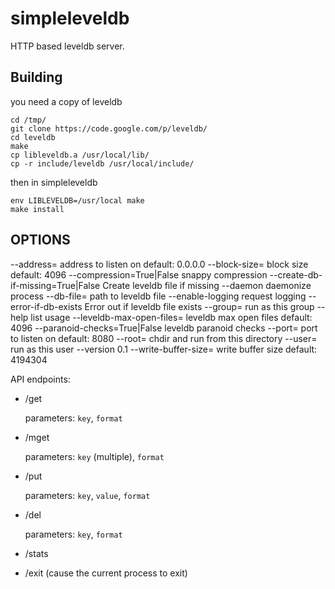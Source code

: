 simpleleveldb
=============

HTTP based leveldb server. 

Building
--------

you need a copy of leveldb

    cd /tmp/
    git clone https://code.google.com/p/leveldb/
    cd leveldb
    make
    cp libleveldb.a /usr/local/lib/
    cp -r include/leveldb /usr/local/include/

then in simpleleveldb

    env LIBLEVELDB=/usr/local make
    make install

OPTIONS
-------
  --address=<str>        address to listen on
                         default: 0.0.0.0
  --block-size=<int>     block size
                         default: 4096
  --compression=True|False snappy compression
  --create-db-if-missing=True|False Create leveldb file if missing
  --daemon               daemonize process
  --db-file=<str>        path to leveldb file
  --enable-logging       request logging
  --error-if-db-exists   Error out if leveldb file exists
  --group=<str>          run as this group
  --help                 list usage
  --leveldb-max-open-files=<int> leveldb max open files
                         default: 4096
  --paranoid-checks=True|False leveldb paranoid checks
  --port=<int>           port to listen on
                         default: 8080
  --root=<str>           chdir and run from this directory
  --user=<str>           run as this user
  --version              0.1
  --write-buffer-size=<int> write buffer size
                         default: 4194304

API endpoints:

 * /get
 
    parameters: `key`, `format`
    
 * /mget

    parameters: `key` (multiple), `format`

 * /put

    parameters: `key`, `value`, `format`

 * /del

    parameters: `key`, `format`

 * /stats
 
 * /exit (cause the current process to exit)
